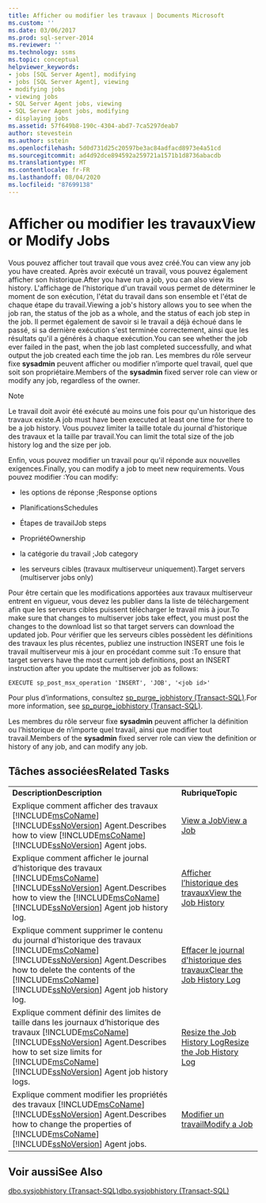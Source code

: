 ```yaml
---
title: Afficher ou modifier les travaux | Documents Microsoft
ms.custom: ''
ms.date: 03/06/2017
ms.prod: sql-server-2014
ms.reviewer: ''
ms.technology: ssms
ms.topic: conceptual
helpviewer_keywords:
- jobs [SQL Server Agent], modifying
- jobs [SQL Server Agent], viewing
- modifying jobs
- viewing jobs
- SQL Server Agent jobs, viewing
- SQL Server Agent jobs, modifying
- displaying jobs
ms.assetid: 57f649b8-190c-4304-abd7-7ca5297deab7
author: stevestein
ms.author: sstein
ms.openlocfilehash: 5d0d731d25c20597be3ac84adfacd8973e4a51cd
ms.sourcegitcommit: ad4d92dce894592a259721a1571b1d8736abacdb
ms.translationtype: MT
ms.contentlocale: fr-FR
ms.lasthandoff: 08/04/2020
ms.locfileid: "87699138"
---
```

# <a name="view-or-modify-jobs"></a><span data-ttu-id="0f23d-102">Afficher ou modifier les travaux</span><span class="sxs-lookup"><span data-stu-id="0f23d-102">View or Modify Jobs</span></span>
  <span data-ttu-id="0f23d-103">Vous pouvez afficher tout travail que vous avez créé.</span><span class="sxs-lookup"><span data-stu-id="0f23d-103">You can view any job you have created.</span></span> <span data-ttu-id="0f23d-104">Après avoir exécuté un travail, vous pouvez également afficher son historique.</span><span class="sxs-lookup"><span data-stu-id="0f23d-104">After you have run a job, you can also view its history.</span></span> <span data-ttu-id="0f23d-105">L'affichage de l'historique d'un travail vous permet de déterminer le moment de son exécution, l'état du travail dans son ensemble et l'état de chaque étape du travail.</span><span class="sxs-lookup"><span data-stu-id="0f23d-105">Viewing a job's history allows you to see when the job ran, the status of the job as a whole, and the status of each job step in the job.</span></span> <span data-ttu-id="0f23d-106">Il permet également de savoir si le travail a déjà échoué dans le passé, si sa dernière exécution s'est terminée correctement, ainsi que les résultats qu'il a générés à chaque exécution.</span><span class="sxs-lookup"><span data-stu-id="0f23d-106">You can see whether the job ever failed in the past, when the job last completed successfully, and what output the job created each time the job ran.</span></span> <span data-ttu-id="0f23d-107">Les membres du rôle serveur fixe **sysadmin** peuvent afficher ou modifier n’importe quel travail, quel que soit son propriétaire.</span><span class="sxs-lookup"><span data-stu-id="0f23d-107">Members of the **sysadmin** fixed server role can view or modify any job, regardless of the owner.</span></span>  
  
> [!NOTE]  
>  <span data-ttu-id="0f23d-108">Le travail doit avoir été exécuté au moins une fois pour qu'un historique des travaux existe.</span><span class="sxs-lookup"><span data-stu-id="0f23d-108">A job must have been executed at least one time for there to be a job history.</span></span> <span data-ttu-id="0f23d-109">Vous pouvez limiter la taille totale du journal d'historique des travaux et la taille par travail.</span><span class="sxs-lookup"><span data-stu-id="0f23d-109">You can limit the total size of the job history log and the size per job.</span></span>  
  
 <span data-ttu-id="0f23d-110">Enfin, vous pouvez modifier un travail pour qu'il réponde aux nouvelles exigences.</span><span class="sxs-lookup"><span data-stu-id="0f23d-110">Finally, you can modify a job to meet new requirements.</span></span> <span data-ttu-id="0f23d-111">Vous pouvez modifier :</span><span class="sxs-lookup"><span data-stu-id="0f23d-111">You can modify:</span></span>  
  
-   <span data-ttu-id="0f23d-112">les options de réponse ;</span><span class="sxs-lookup"><span data-stu-id="0f23d-112">Response options</span></span>  
  
-   <span data-ttu-id="0f23d-113">Planifications</span><span class="sxs-lookup"><span data-stu-id="0f23d-113">Schedules</span></span>  
  
-   <span data-ttu-id="0f23d-114">Étapes de travail</span><span class="sxs-lookup"><span data-stu-id="0f23d-114">Job steps</span></span>  
  
-   <span data-ttu-id="0f23d-115">Propriété</span><span class="sxs-lookup"><span data-stu-id="0f23d-115">Ownership</span></span>  
  
-   <span data-ttu-id="0f23d-116">la catégorie du travail ;</span><span class="sxs-lookup"><span data-stu-id="0f23d-116">Job category</span></span>  
  
-   <span data-ttu-id="0f23d-117">les serveurs cibles (travaux multiserveur uniquement).</span><span class="sxs-lookup"><span data-stu-id="0f23d-117">Target servers (multiserver jobs only)</span></span>  
  
 <span data-ttu-id="0f23d-118">Pour être certain que les modifications apportées aux travaux multiserveur entrent en vigueur, vous devez les publier dans la liste de téléchargement afin que les serveurs cibles puissent télécharger le travail mis à jour.</span><span class="sxs-lookup"><span data-stu-id="0f23d-118">To make sure that changes to multiserver jobs take effect, you must post the changes to the download list so that target servers can download the updated job.</span></span> <span data-ttu-id="0f23d-119">Pour vérifier que les serveurs cibles possèdent les définitions des travaux les plus récentes, publiez une instruction INSERT une fois le travail multiserveur mis à jour en procédant comme suit :</span><span class="sxs-lookup"><span data-stu-id="0f23d-119">To ensure that target servers have the most current job definitions, post an INSERT instruction after you update the multiserver job as follows:</span></span>  
  
```  
EXECUTE sp_post_msx_operation 'INSERT', 'JOB', '<job id>'  
```  
  
 <span data-ttu-id="0f23d-120">Pour plus d’informations, consultez [sp_purge_jobhistory &#40;Transact-SQL&#41;](/sql/relational-databases/system-stored-procedures/sp-purge-jobhistory-transact-sql).</span><span class="sxs-lookup"><span data-stu-id="0f23d-120">For more information, see [sp_purge_jobhistory &#40;Transact-SQL&#41;](/sql/relational-databases/system-stored-procedures/sp-purge-jobhistory-transact-sql).</span></span>  
  
 <span data-ttu-id="0f23d-121">Les membres du rôle serveur fixe **sysadmin** peuvent afficher la définition ou l’historique de n’importe quel travail, ainsi que modifier tout travail.</span><span class="sxs-lookup"><span data-stu-id="0f23d-121">Members of the **sysadmin** fixed server role can view the definition or history of any job, and can modify any job.</span></span>  
  
## <a name="related-tasks"></a><span data-ttu-id="0f23d-122">Tâches associées</span><span class="sxs-lookup"><span data-stu-id="0f23d-122">Related Tasks</span></span>  
  
|||  
|-|-|  
|<span data-ttu-id="0f23d-123">**Description**</span><span class="sxs-lookup"><span data-stu-id="0f23d-123">**Description**</span></span>|<span data-ttu-id="0f23d-124">**Rubrique**</span><span class="sxs-lookup"><span data-stu-id="0f23d-124">**Topic**</span></span>|  
|<span data-ttu-id="0f23d-125">Explique comment afficher des travaux [!INCLUDE[msCoName](../../../includes/msconame-md.md)][!INCLUDE[ssNoVersion](../../../includes/ssnoversion-md.md)] Agent.</span><span class="sxs-lookup"><span data-stu-id="0f23d-125">Describes how to view [!INCLUDE[msCoName](../../../includes/msconame-md.md)][!INCLUDE[ssNoVersion](../../../includes/ssnoversion-md.md)] Agent jobs.</span></span>|[<span data-ttu-id="0f23d-126">View a Job</span><span class="sxs-lookup"><span data-stu-id="0f23d-126">View a Job</span></span>](view-a-job.md)|  
|<span data-ttu-id="0f23d-127">Explique comment afficher le journal d’historique des travaux [!INCLUDE[msCoName](../../../includes/msconame-md.md)][!INCLUDE[ssNoVersion](../../../includes/ssnoversion-md.md)] Agent.</span><span class="sxs-lookup"><span data-stu-id="0f23d-127">Describes how to view the [!INCLUDE[msCoName](../../../includes/msconame-md.md)][!INCLUDE[ssNoVersion](../../../includes/ssnoversion-md.md)] Agent job history log.</span></span>|[<span data-ttu-id="0f23d-128">Afficher l’historique des travaux</span><span class="sxs-lookup"><span data-stu-id="0f23d-128">View the Job History</span></span>](view-the-job-history.md)|  
|<span data-ttu-id="0f23d-129">Explique comment supprimer le contenu du journal d’historique des travaux [!INCLUDE[msCoName](../../../includes/msconame-md.md)][!INCLUDE[ssNoVersion](../../../includes/ssnoversion-md.md)] Agent.</span><span class="sxs-lookup"><span data-stu-id="0f23d-129">Describes how to delete the contents of the [!INCLUDE[msCoName](../../../includes/msconame-md.md)][!INCLUDE[ssNoVersion](../../../includes/ssnoversion-md.md)] Agent job history log.</span></span>|[<span data-ttu-id="0f23d-130">Effacer le journal d'historique des travaux</span><span class="sxs-lookup"><span data-stu-id="0f23d-130">Clear the Job History Log</span></span>](clear-the-job-history-log.md)|  
|<span data-ttu-id="0f23d-131">Explique comment définir des limites de taille dans les journaux d’historique des travaux [!INCLUDE[msCoName](../../../includes/msconame-md.md)][!INCLUDE[ssNoVersion](../../../includes/ssnoversion-md.md)] Agent.</span><span class="sxs-lookup"><span data-stu-id="0f23d-131">Describes how to set size limits for [!INCLUDE[msCoName](../../../includes/msconame-md.md)][!INCLUDE[ssNoVersion](../../../includes/ssnoversion-md.md)] Agent job history logs.</span></span>|[<span data-ttu-id="0f23d-132">Resize the Job History Log</span><span class="sxs-lookup"><span data-stu-id="0f23d-132">Resize the Job History Log</span></span>](resize-the-job-history-log.md)|  
|<span data-ttu-id="0f23d-133">Explique comment modifier les propriétés des travaux [!INCLUDE[msCoName](../../../includes/msconame-md.md)][!INCLUDE[ssNoVersion](../../../includes/ssnoversion-md.md)] Agent.</span><span class="sxs-lookup"><span data-stu-id="0f23d-133">Describes how to change the properties of [!INCLUDE[msCoName](../../../includes/msconame-md.md)][!INCLUDE[ssNoVersion](../../../includes/ssnoversion-md.md)] Agent jobs.</span></span>|[<span data-ttu-id="0f23d-134">Modifier un travail</span><span class="sxs-lookup"><span data-stu-id="0f23d-134">Modify a Job</span></span>](modify-a-job.md)|  
  
## <a name="see-also"></a><span data-ttu-id="0f23d-135">Voir aussi</span><span class="sxs-lookup"><span data-stu-id="0f23d-135">See Also</span></span>  
 [<span data-ttu-id="0f23d-136">dbo.sysjobhistory &#40;Transact-SQL&#41;</span><span class="sxs-lookup"><span data-stu-id="0f23d-136">dbo.sysjobhistory &#40;Transact-SQL&#41;</span></span>](/sql/relational-databases/system-tables/dbo-sysjobhistory-transact-sql)  
  
  
